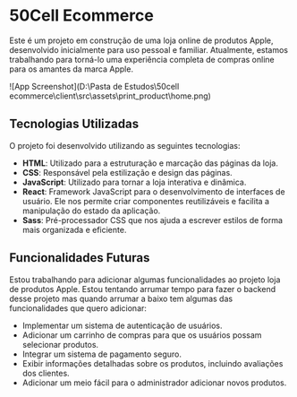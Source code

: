 # 50Cell Ecommerce

Este é um projeto em construção de uma loja online de produtos Apple, desenvolvido inicialmente para uso pessoal e familiar. Atualmente, estamos trabalhando para torná-lo uma experiência completa de compras online para os amantes da marca Apple.

![App Screenshot](D:\Pasta de Estudos\50cell ecommerce\client\src\assets\print_product\home.png)


## Tecnologias Utilizadas

O projeto foi desenvolvido utilizando as seguintes tecnologias:

- **HTML**: Utilizado para a estruturação e marcação das páginas da loja.
- **CSS**: Responsável pela estilização e design das páginas.
- **JavaScript**: Utilizado para tornar a loja interativa e dinâmica.
- **React**: Framework JavaScript para o desenvolvimento de interfaces de usuário. Ele nos permite criar componentes reutilizáveis e facilita a manipulação do estado da aplicação.
- **Sass**: Pré-processador CSS que nos ajuda a escrever estilos de forma mais organizada e eficiente.

## Funcionalidades Futuras

Estou trabalhando para adicionar algumas funcionalidades ao projeto loja de produtos Apple. Estou tentando arrumar tempo para fazer o backend desse projeto mas quando arrumar a baixo tem algumas das funcionalidades que quero adicionar:

- Implementar um sistema de autenticação de usuários.
- Adicionar um carrinho de compras para que os usuários possam selecionar produtos.
- Integrar um sistema de pagamento seguro.
- Exibir informações detalhadas sobre os produtos, incluindo avaliações dos clientes.
- Adicionar um meio fácil para o administrador adicionar novos produtos.
